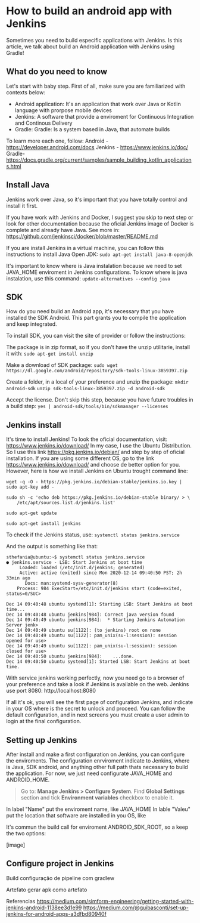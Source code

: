 # How to build an android app with Jenkins

Sometimes you need to build especific applications with Jenkins.
Is this article, we talk about build an Android application with Jenkins using Gradle!

## What do you need to know

Let's start with baby step. First of all, make sure you are familiarized with contexts below:

- Android application: It's an application that work over Java or Kotlin language with prorpose mobile devices 
- Jenkins: A software that provide a enviroment for Continuous Integration and Continous Delivery 
- Gradle: Gradle: Is a system based in Java, that automate builds 

To learn more each one, follow:
Android - https://developer.android.com/docs
Jenkins - https://www.jenkins.io/doc/
Gradle- https://docs.gradle.org/current/samples/sample_building_kotlin_applications.html

## Install Java

Jenkins work over Java, so it's important that you have totally control and install it first.

If you have work with Jenkins and Docker, I suggest you skip to next step or look for other documentation because the oficial Jenkins image of Docker is complete and already have Java. See more in: https://github.com/jenkinsci/docker/blob/master/README.md

If you are install Jenkins in a virtual machine, you can follow this instructions to install Java Open JDK:
```sudo apt-get install java-8-openjdk```

It's important to know where is Java instalation because we need to set JAVA_HOME enviroment in Jenkins configurations. To know where is java instalation, use this command:
```update-alternatives --config java```

## SDK

How do you need build an Android app, it's necessary that you have installed the SDK Android. This part grants you to compile the application and keep integrated.

To install SDK, you can visit the site of provider or follow the instructions:

The package is in zip format, so if you don't have the unzip utilitarie, install it with:
```sudo apt-get install unzip```

Make a download of SDK package:
```sudo wget https://dl.google.com/android/repository/sdk-tools-linux-3859397.zip```

Create a folder, in a local of your preference and unzip the package:
```mkdir android-sdk```
```unzip sdk-tools-linux-3859397.zip -d android-sdk```

Accept the license. Don't skip this step, because you have future troubles in a build step:
```yes | android-sdk/tools/bin/sdkmanager --licenses```

## Jenkins install

It's time to install Jenkins! 
To look the oficial documentation, visit: https://www.jenkins.io/download/
In my case, I use the Ubuntu Distribution. So I use this link https://pkg.jenkins.io/debian/ and step by step of oficial installation.
If you are using some different OS, go to the link https://www.jenkins.io/download/ and choose de better option for you.
However, here is how we install Jenkins on Ubuntu trought command line:

```
wget -q -O - https://pkg.jenkins.io/debian-stable/jenkins.io.key | sudo apt-key add -

sudo sh -c 'echo deb https://pkg.jenkins.io/debian-stable binary/ > \
    /etc/apt/sources.list.d/jenkins.list'
    
sudo apt-get update

sudo apt-get install jenkins
```
To check if the Jenkins status, use:
```systemctl status jenkins.service```

And the output is something like that:
```
sthefania@ubuntu:~$ systemctl status jenkins.service 
● jenkins.service - LSB: Start Jenkins at boot time
     Loaded: loaded (/etc/init.d/jenkins; generated)
     Active: active (exited) since Mon 2020-12-14 09:40:50 PST; 2h 33min ago
       Docs: man:systemd-sysv-generator(8)
    Process: 984 ExecStart=/etc/init.d/jenkins start (code=exited, status=0/SUC>

Dec 14 09:40:48 ubuntu systemd[1]: Starting LSB: Start Jenkins at boot time...
Dec 14 09:40:48 ubuntu jenkins[984]: Correct java version found
Dec 14 09:40:49 ubuntu jenkins[984]:  * Starting Jenkins Automation Server jenk>
Dec 14 09:40:49 ubuntu su[1122]: (to jenkins) root on none
Dec 14 09:40:49 ubuntu su[1122]: pam_unix(su-l:session): session opened for use>
Dec 14 09:40:49 ubuntu su[1122]: pam_unix(su-l:session): session closed for use>
Dec 14 09:40:50 ubuntu jenkins[984]:    ...done.
Dec 14 09:40:50 ubuntu systemd[1]: Started LSB: Start Jenkins at boot time.
```

With service jenkins working perfectly, now you need go to a browser of your preference and take a look if Jenkins is available on the web. Jenkins use port 8080: http://localhost:8080

If all it's ok, you will see the first page of configuration Jenkins, and indicate in your OS where is the secret to unlock and proceed.
You can follow the default configuration, and in next screens you must create a user admin to login at the final configuration.

## Setting up Jenkins

After install and make a first configuration on Jenkins, you can configure the enviroments.
The configuration enrviroment indicate to Jenkins, where is Java, SDK android, and anything other full path thats necessary to build the application.
For now, we just need configurate JAVA_HOME and ANDROID_HOME.

> Go to:  **Manage Jenkins > Configure System**.
 Find **Global Settings** section and tick **Environment variables** checkbox to enable it.

In label "Name" put the enviroment name, like JAVA_HOME
In lable "Valeu" put the location that software are installed in you OS, like 

It's commun the build call for enviroment ANDROID_SDK_ROOT, so a keep the two options:

[image]

## Configure project in Jenkins


Build
configuração de pipeline com gradlew

Artefato
gerar apk como artefato

Referencias
https://medium.com/simform-engineering/getting-started-with-jenkins-android-1138ee3d1e99
https://medium.com/@guibasconti/set-up-jenkins-for-android-apps-a3dfbd80940f



